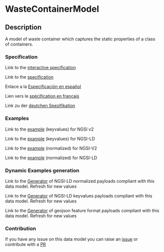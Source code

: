 # WasteContainerModel

## Description 

A model of waste container which captures the static properties of a class of containers.
### Specification

Link to the [interactive specification](https://swagger.lab.fiware.org/?url=https://github.com/smart-data-models/dataModel.WasteManagement/blob/master/WasteContainerModel/swagger.yaml)

Link to the [specification](https://github.com/smart-data-models/dataModel.WasteManagement/blob/master/WasteContainerModel/doc/spec.md)

Enlace a la [Especificación en español](https://github.com/smart-data-models/dataModel.WasteManagement/blob/master/WasteContainerModel/doc/spec_ES.md)

Lien vers le [spécification en français](https://github.com/smart-data-models/dataModel.WasteManagement/blob/master/WasteContainerModel/doc/spec_FR.md)

Link zu der [deutchen Spezifikation](https://github.com/smart-data-models/dataModel.WasteManagement/blob/master/WasteContainerModel/doc/spec_DE.md)
### Examples

Link to the [example](https://github.com/smart-data-models/dataModel.WasteManagement/blob/master/WasteContainerModel/examples/example.json) (keyvalues) for NGSI v2

Link to the [example](https://github.com/smart-data-models/dataModel.WasteManagement/blob/master/WasteContainerModel/examples/example.jsonld) (keyvalues) for NGSI-LD

Link to the [example](https://github.com/smart-data-models/dataModel.WasteManagement/blob/master/WasteContainerModel/examples/example-normalized.json) (normalized) for NGSI-V2

Link to the [example](https://github.com/smart-data-models/dataModel.WasteManagement/blob/master/WasteContainerModel/examples/example-normalized.jsonld) (normalized) for NGSI-LD
### Dynamic Examples generation

Link to the [Generator](https://smartdatamodels.org/extra/ngsi-ld_generator_v0.92.php?schemaUrl=https://raw.githubusercontent.com/smart-data-models/dataModel.WasteManagement/master/WasteContainerModel/schema.json&email=info@smartdatamodels.org) of NGSI-LD normalized payloads compliant with this data model. Refresh for new values

Link to the [Generator](https://smartdatamodels.org/extra/ngsi-ld_generator_keyvalues_v0.92.php?schemaUrl=https://raw.githubusercontent.com/smart-data-models/dataModel.WasteManagement/master/WasteContainerModel/schema.json&email=info@smartdatamodels.org) of NGSI-LD keyvalues payloads compliant with this data model. Refresh for new values

Link to the [Generator](https://smartdatamodels.org/extra/geojson_features_generator_v1.0.php?schemaUrl=https://raw.githubusercontent.com/smart-data-models/dataModel.WasteManagement/master/WasteContainerModel/schema.json&email=info@smartdatamodels.org) of geojson feature format payloads compliant with this data model. Refresh for new values
### Contribution

 If you have any issue on this data model you can raise an [issue](https://github.com/smart-data-models/dataModel.WasteManagement/issues)  or contribute with a [PR](https://github.com/smart-data-models/dataModel.WasteManagement/pulls)